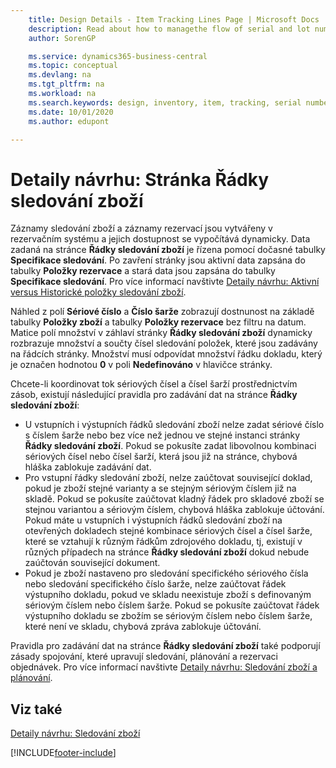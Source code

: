```yaml
---
    title: Design Details - Item Tracking Lines Page | Microsoft Docs
    description: Read about how to managethe flow of serial and lot numbers in your inventory.
    author: SorenGP

    ms.service: dynamics365-business-central
    ms.topic: conceptual
    ms.devlang: na
    ms.tgt_pltfrm: na
    ms.workload: na
    ms.search.keywords: design, inventory, item, tracking, serial number, lot number
    ms.date: 10/01/2020
    ms.author: edupont

---
```

# Detaily návrhu: Stránka Řádky sledování zboží
Záznamy sledování zboží a záznamy rezervací jsou vytvářeny v rezervačním systému a jejich dostupnost se vypočítává dynamicky. Data zadaná na stránce **Řádky sledování zboží** je řízena pomocí dočasné tabulky **Specifikace sledování**. Po zavření stránky jsou aktivní data zapsána do tabulky **Položky rezervace** a stará data jsou zapsána do tabulky **Specifikace sledování**. Pro více informací navštivte [Detaily návrhu: Aktivní versus Historické položky sledování zboží](design-details-active-versus-historic-item-tracking-entries.md).

Náhled z polí **Sériové číslo** a **Číslo šarže** zobrazují dostnunost na základě tabulky **Položky zboží** a tabulky **Položky rezervace** bez filtru na datum. Matice polí množství v záhlaví stránky **Řádky sledování zboží** dynamicky rozbrazuje množství a součty čísel sledování položek, které jsou zadávány na řádcích stránky. Množství musí odpovídat množství řádku dokladu, který je označen hodnotou **0** v poli **Nedefinováno** v hlavičce stránky.

Chcete-li koordinovat tok sériových čísel a čísel šarží prostřednictvím zásob, existují následující pravidla pro zadávání dat na stránce **Řádky sledování zboží**:

* U vstupních i výstupních řádků sledování zboží nelze zadat sériové číslo s číslem šarže nebo bez více než jednou ve stejné instanci stránky **Řádky sledování zboží**. Pokud se pokusíte zadat libovolnou kombinaci sériových čísel nebo čísel šarží, která jsou již na stránce, chybová hláška zablokuje zadávání dat.
* Pro vstupní řádky sledování zboží, nelze zaúčtovat související doklad, pokud je zboží stejné varianty a se stejným sériovým číslem již na skladě. Pokud se pokusíte zaúčtovat kladný řádek pro skladové zboží se stejnou variantou a sériovým číslem, chybová hláška zablokuje účtování. Pokud máte u vstupních i výstupních řádků sledování zboží na otevřených dokladech stejné kombinace sériových čísel a čísel šarže, které se vztahují k různým řádkům zdrojového dokladu, tj, existují v různých případech na stránce **Řádky sledování zboží** dokud nebude zaúčtován související dokument.
* Pokud je zboží nastaveno pro sledování specifického sériového čísla nebo sledování specifického číslo šarže, nelze zaúčtovat řádek výstupního dokladu, pokud ve skladu neexistuje zboží s definovaným sériovým číslem nebo číslem šarže. Pokud se pokusíte zaúčtovat řádek výstupního dokladu se zbožím se sériovým číslem nebo číslem šarže, které není ve skladu, chybová zpráva zablokuje účtování.

Pravidla pro zadávání dat na stránce **Řádky sledování zboží** také podporují zásady spojování, které upravují sledování, plánování a rezervaci objednávek. Pro více informací navštivte [Detaily návrhu: Sledování zboží a plánování](design-details-item-tracking-and-planning.md).

## Viz také
[Detaily návrhu: Sledování zboží](design-details-item-tracking.md)

[!INCLUDE[footer-include](includes/footer-banner.md)]
